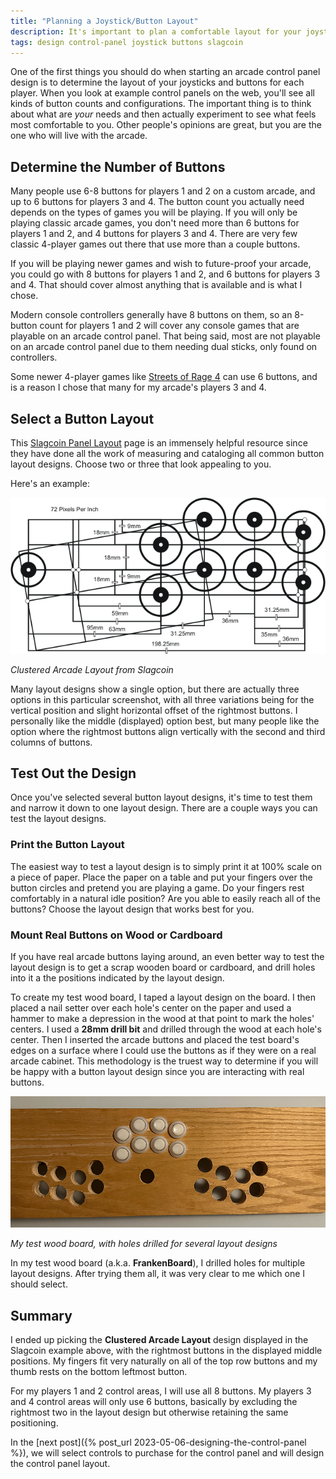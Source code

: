 ```yaml
---
title: "Planning a Joystick/Button Layout"
description: It's important to plan a comfortable layout for your joystick and button arrangement.
tags: design control-panel joystick buttons slagcoin
---
```


One of the first things you should do when starting an arcade control panel design is to determine the layout of your joysticks and buttons for each player.  When you look at example control panels on the web, you'll see all kinds of button counts and configurations.  The important thing is to think about what are *your* needs and then actually experiment to see what feels most comfortable to you.  Other people's opinions are great, but you are the one who will live with the arcade.

## Determine the Number of Buttons

Many people use 6-8 buttons for players 1 and 2 on a custom arcade, and up to 6 buttons for players 3 and 4.  The button count you actually need depends on the types of games you will be playing.  If you will only be playing classic arcade games, you don't need more than 6 buttons for players 1 and 2, and 4 buttons for players 3 and 4.  There are very few classic 4-player games out there that use more than a couple buttons.

If you will be playing newer games and wish to future-proof your arcade, you could go with 8 buttons for players 1 and 2, and 6 buttons for players 3 and 4.  That should cover almost anything that is available and is what I chose.

Modern console controllers generally have 8 buttons on them, so an 8-button count for players 1 and 2 will cover any  console games that are playable on an arcade control panel.  That being said, most are not playable on an arcade control panel due to them needing dual sticks, only found on controllers.

Some newer 4-player games like [Streets of Rage 4](https://store.steampowered.com/app/985890/Streets_of_Rage_4/) can use 6 buttons, and is a reason I chose that many for my arcade's players 3 and 4.

## Select a Button Layout

This [Slagcoin Panel Layout](https://www.slagcoin.com/joystick/layout.html) page is an immensely helpful resource since they have done all the work of measuring and cataloging all common button layout designs.  Choose two or three that look appealing to you.

Here's an example:

![Clustered Arcade Layout](/assets/images/posts/2023-01-04/slagcoin-clustered-arcade-layout.png)

*Clustered Arcade Layout from Slagcoin*

Many layout designs show a single option, but there are actually three options in this particular screenshot, with all three variations being for the vertical position and slight horizontal offset of the rightmost buttons.  I personally like the middle (displayed) option best, but many people like the option where the rightmost buttons align vertically with the second and third columns of buttons.

## Test Out the Design

Once you've selected several button layout designs, it's time to test them and narrow it down to one layout design.  There are a couple ways you can test the layout designs.

### Print the Button Layout

The easiest way to test a layout design is to simply print it at 100% scale on a piece of paper.  Place the paper on a table and put your fingers over the button circles and pretend you are playing a game.  Do your fingers rest comfortably in a natural idle position?  Are you able to easily reach all of the buttons?  Choose the layout design that works best for you.

### Mount Real Buttons on Wood or Cardboard

If you have real arcade buttons laying around, an even better way to test the layout design is to get a scrap wooden board or cardboard, and drill holes into it a the positions indicated by the layout design.

To create my test wood board, I taped a layout design on the board.  I then placed a nail setter over each hole's center on the paper and used a hammer to make a depression in the wood at that point to mark the holes' centers.  I used a **28mm drill bit** and drilled through the wood at each hole's center.  Then I inserted the arcade buttons and placed the test board's edges on a surface where I could use the buttons as if they were on a real arcade cabinet.  This methodology is the truest way to determine if you will be happy with a button layout design since you are interacting with real buttons.

![Test Wood board](/assets/images/posts/2023-01-04/test-wood-board.jpg)

*My test wood board, with holes drilled for several layout designs*

In my test wood board (a.k.a. **FrankenBoard**), I drilled holes for multiple layout designs.  After trying them all, it was very clear to me which one I should select.

## Summary

I ended up picking the **Clustered Arcade Layout** design displayed in the Slagcoin example above, with the rightmost buttons in the displayed middle positions.  My fingers fit very naturally on all of the top row buttons and my thumb rests on the bottom leftmost button.

For my players 1 and 2 control areas, I will use all 8 buttons.  My players 3 and 4 control areas will only use 6 buttons, basically by excluding the rightmost two in the layout design but otherwise retaining the same positioning.

In the [next post]({% post_url 2023-05-06-designing-the-control-panel %}), we will select controls to purchase for the control panel and will design the control panel layout.
